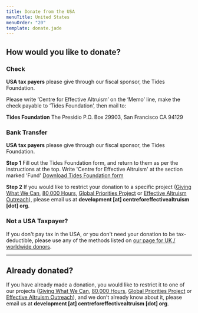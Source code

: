 ```yaml
---
title: Donate from the USA
menuTitle: United States
menuOrder: "20"
template: donate.jade
---
```


<div id="donation-methods">
<div class="row">
<div class="col-xs-12 donation-methods-header">

## How would you like to donate?

</div>
</div>


<div class="row">

<div class="col-sm-4">

<h3><i class="fa fa-pencil-square-o"></i> Check</h3>

**USA tax payers** please give through our fiscal sponsor, the Tides Foundation. 

Please write ‘Centre for Effective Altruism’ on the ‘Memo’ line, make the check payable to ‘Tides Foundation’, then mail to:

**Tides Foundation**
The Presidio
P.O. Box 29903, San Francisco
CA 94129

</div>

<div class="col-sm-4">

<h3><i class="fa fa-credit-card"></i> Bank Transfer</h3>

**USA tax payers** please give through our fiscal sponsor, the Tides Foundation.

**Step 1**
Fill out the Tides Foundation form, and return to them as per the instructions at the top. Write 'Centre for Effective Altruism' at the section marked 'Fund'
<a href="/files/Tides-Foundation-Contribution-Transmittal-Form.pdf" class="btn btn-primary">Download Tides Foundation form <i class="fa fa-download"></i></a>

**Step 2**
If you would like to restrict your donation to a specific project ([Giving What We Can](https://www.givingwhatwecan.org/), [80,000 Hours](https://80000hours.org), [Global Priorities Project](http://www.globalprioritiesproject.org) or [Effective Altruism Outreach](http://effectivealtruism.org/)), please email us at **development [at] centreforeffectivealtruism [dot] org**.


</div>

<div class="col-sm-4">

<h3><i class="fa fa-globe"></i> Not a USA Taxpayer?</h3>

If you don't pay tax in the USA, or you don't need your donation to be tax-deductible, please use any of the methods listed on <a href="/donate/donate-from-the-united-kingdom-worldwide/">our page for UK / worldwide donors</a>.

</div>

</div>

---

## Already donated?

If you have already made a donation, you would like to restrict it to one of our projects ([Giving What We Can](https://www.givingwhatwecan.org/), [80,000 Hours](https://80000hours.org), [Global Priorities Project](http://www.globalprioritiesproject.org) or [Effective Altruism Outreach](http://effectivealtruism.org/)), and we don’t already know about it, please email us at **development [at] centreforeffectivealtruism [dot] org**.